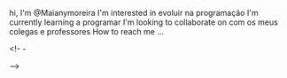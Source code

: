 hi, I'm @Maianymoreira
I'm interested in evoluir na programação
I'm currently learning a programar
I'm looking to collaborate on com os meus colegas e professores
How to reach me ...

<!- - 


-->
